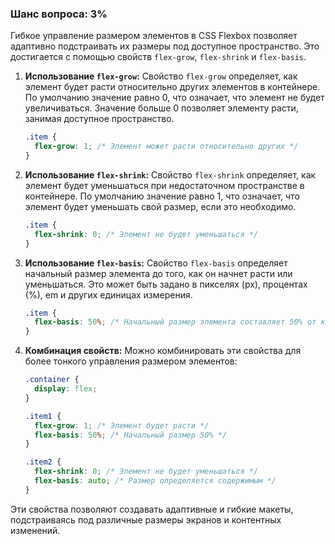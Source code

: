### Шанс вопроса: 3%

Гибкое управление размером элементов в CSS Flexbox позволяет адаптивно подстраивать их размеры под доступное пространство. Это достигается с помощью свойств `flex-grow`, `flex-shrink` и `flex-basis`.

1. **Использование `flex-grow`:**
   Свойство `flex-grow` определяет, как элемент будет расти относительно других элементов в контейнере. По умолчанию значение равно 0, что означает, что элемент не будет увеличиваться. Значение больше 0 позволяет элементу расти, занимая доступное пространство.
   ```css
   .item {
     flex-grow: 1; /* Элемент может расти относительно других */
   }
   ```

2. **Использование `flex-shrink`:**
   Свойство `flex-shrink` определяет, как элемент будет уменьшаться при недостаточном пространстве в контейнере. По умолчанию значение равно 1, что означает, что элемент будет уменьшать свой размер, если это необходимо.
   ```css
   .item {
     flex-shrink: 0; /* Элемент не будет уменьшаться */
   }
   ```

3. **Использование `flex-basis`:**
   Свойство `flex-basis` определяет начальный размер элемента до того, как он начнет расти или уменьшаться. Это может быть задано в пикселях (px), процентах (%), em и других единицах измерения.
   ```css
   .item {
     flex-basis: 50%; /* Начальный размер элемента составляет 50% от контейнера */
   }
   ```

4. **Комбинация свойств:**
   Можно комбинировать эти свойства для более тонкого управления размером элементов:
   ```css
   .container {
     display: flex;
   }

   .item1 {
     flex-grow: 1; /* Элемент будет расти */
     flex-basis: 50%; /* Начальный размер 50% */
   }

   .item2 {
     flex-shrink: 0; /* Элемент не будет уменьшаться */
     flex-basis: auto; /* Размер определяется содержимым */
   }
   ```

Эти свойства позволяют создавать адаптивные и гибкие макеты, подстраиваясь под различные размеры экранов и контентных изменений.